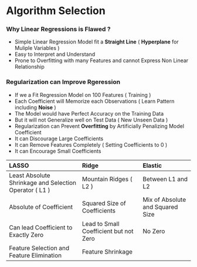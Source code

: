 # Algorithm Selection

### Why Linear Regressions is Flawed ?
- Simple Linear Regression Model fit a **Straight Line** ( **Hyperplane** for Muliple Variables ) 
- Easy to Interpret and Understand
- Prone to Overfitting with many Features and cannot Express Non Linear Relationship

### Regularization can Improve Rgeression
- If we a Fit Regression Model on 100 Features ( Training )
- Each Coefficient will Memorize each Observations ( Learn Pattern including **Noise** )
- The Model would have Perfect Accuracy on the Training Data 
- But it will not Generalize well on Test Data ( New Unseen Data )
- Regularization can Prevent **Overfitting** by Artificially Penalizing Model Coefficient
- It can Discourage Large Coefficients
- It can Remove Features Completely ( Setting Coefficients to 0 )
- It can Encourage Small Coefficients

LASSO | Ridge | Elastic
:--- | :--- | :---
Least Absolute Shrinkage and Selection Operator ( L1 ) | Mountain Ridges ( L2 ) | Between L1 and L2 
Absolute of Coefficient | Squared Size of Coefficients | Mix of Absolute and Squared Size
Can lead Coefficient to Exactly Zero | Lead to Small Coefficient but not Zero | No Zero 
Feature Selection and Feature Elimination | Feature Shrinkage
